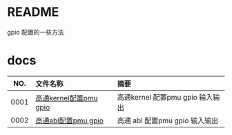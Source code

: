# README

gpio 配置的一些方法

# docs

NO.|文件名称|摘要
:--:|:--|:--
0001| [高通kernel配置pmu gpio](gpio/0001_pmu_gpio_20230106.md) | 高通kernel 配置pmu gpio 输入输出
0002| [高通abl配置pmu gpio](gpio/0002_pmu_gpio_20230106.md) | 高通 abl 配置pmu gpio 输入输出